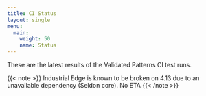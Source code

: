 ```yaml
---
title: CI Status
layout: single
menu:
  main:
    weight: 50
    name: Status
---
```


These are the latest results of the Validated Patterns CI test runs.

{{< note >}}
 Industrial Edge is known to be broken on 4.13 due to an unavailable dependency (Seldon core). No ETA
{{< /note >}}
